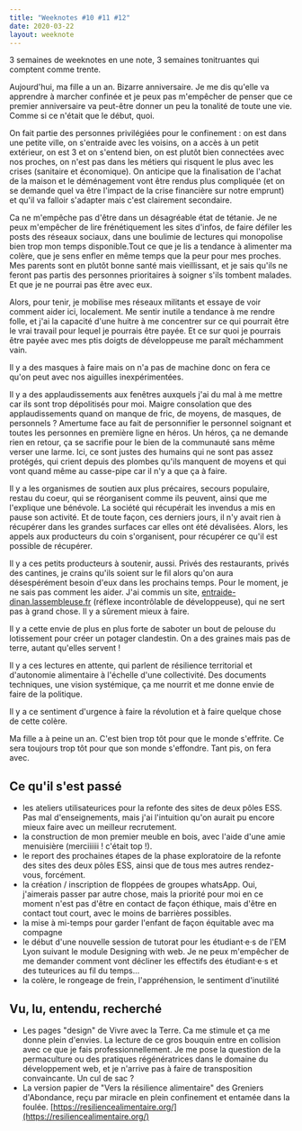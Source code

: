 ```yaml
---
title: "Weeknotes #10 #11 #12"
date: 2020-03-22
layout: weeknote
---
```


3 semaines de weeknotes en une note, 3 semaines tonitruantes qui comptent comme trente.

Aujourd'hui, ma fille a un an. Bizarre anniversaire. Je me dis qu'elle va apprendre à marcher confinée et je peux pas m'empêcher de penser que ce premier anniversaire va peut-être donner un peu la tonalité de toute une vie. Comme si ce n'était que le début, quoi.

On fait partie des personnes privilégiées pour le confinement : on est dans une petite ville, on s'entraide avec les voisins, on a accès à un petit extérieur, on est 3 et on s'entend bien, on est plutôt bien connectées avec nos proches, on n'est pas dans les métiers qui risquent le plus avec les crises (sanitaire et économique). On anticipe que la finalisation de l'achat de la maison et le déménagement vont être rendus plus compliquée (et on se demande quel va être l'impact de la crise financière sur notre emprunt) et qu'il va falloir s'adapter mais c'est clairement secondaire.

Ca ne m'empêche pas d'être dans un désagréable état de tétanie. Je ne peux m'empêcher de lire frénétiquement les sites d'infos, de faire défiler les posts des réseaux sociaux, dans une boulimie de lectures qui monopolise bien trop mon temps disponible.Tout ce que je lis a tendance à alimenter ma colère, que je sens enfler en même temps que la peur pour mes proches. Mes parents sont en plutôt bonne santé mais vieillissant, et je sais qu'ils ne feront pas partis des personnes prioritaires à soigner s'ils tombent malades. Et que je ne pourrai pas être avec eux.

Alors, pour tenir, je mobilise mes réseaux militants et essaye de voir comment aider ici, localement. Me sentir inutile a tendance à me rendre folle, et j'ai la capacité d'une huitre à me concentrer sur ce qui pourrait être le vrai travail pour lequel je pourrais être payée. Et ce sur quoi je pourrais être payée avec mes ptis doigts de développeuse me paraît méchamment vain.

Il y a des masques à faire mais on n'a pas de machine donc on fera ce qu'on peut avec nos aiguilles inexpérimentées.

Il y a des applaudissements aux fenêtres auxquels j'ai du mal à me mettre car ils sont trop dépolitisés pour moi. Maigre consolation que des applaudissements quand on manque de fric, de moyens, de masques, de personnels ? Amertume face au fait de personnifier le personnel soignant et toutes les personnes en première ligne en héros. Un héros, ça ne demande rien en retour, ça se sacrifie pour le bien de la communauté sans même verser une larme. Ici, ce sont justes des humains qui ne sont pas assez protégés, qui crient depuis des plombes qu'ils manquent de moyens et qui vont quand même au casse-pipe car il n'y a que ça à faire.

Il y a les organismes de soutien aux plus précaires, secours populaire, restau du coeur, qui se réorganisent comme ils peuvent, ainsi que me l'explique une bénévole. La société qui récupérait les invendus a mis en pause son activité. Et de toute façon, ces derniers jours, il n'y avait rien à récupérer dans les grandes surfaces car elles ont été dévalisées. Alors, les appels aux producteurs du coin s'organisent, pour récupérer ce qu'il est possible de récupérer.

Il y a ces petits producteurs à soutenir, aussi. Privés des restaurants, privés des cantines, je crains qu'ils soient sur le fil alors qu'on aura désespérément besoin d'eux dans les prochains temps. Pour le moment, je ne sais pas comment les aider. J'ai commis un site, [entraide-dinan.lassembleuse.fr](https://entraide-dinan.lassembleuse.fr/) (réflexe incontrôlable de développeuse), qui ne sert pas à grand chose. Il y a sûrement mieux à faire.

Il y a cette envie de plus en plus forte de saboter un bout de pelouse du lotissement pour créer un potager clandestin. On a des graines mais pas de terre, autant qu'elles servent !

Il y a ces lectures en attente, qui parlent de résilience territorial et d'autonomie alimentaire à l'échelle d'une collectivité. Des documents techniques, une vision systémique, ça me nourrit et me donne envie de faire de la politique.

Il y a ce sentiment d'urgence à faire la révolution et à faire quelque chose de cette colère.


Ma fille a à peine un an. C'est bien trop tôt pour que le monde s'effrite.
Ce sera toujours trop tôt pour que son monde s'effondre.
Tant pis, on fera avec.


## Ce qu'il s'est passé
- les ateliers utilisateurices pour la refonte des sites de deux pôles ESS. Pas mal d'enseignements, mais j'ai l'intuition qu'on aurait pu encore mieux faire avec un meilleur recrutement.
- la construction de mon premier meuble en bois, avec l'aide d'une amie menuisière (merciiiiii ! c'était top !).
- le report des prochaines étapes de la phase exploratoire de la refonte des sites des deux pôles ESS, ainsi que de tous mes autres rendez-vous, forcément.
- la création / inscription de floppées de groupes whatsApp. Oui, j'aimerais passer par autre chose, mais la priorité pour moi en ce moment n'est pas d'être en contact de façon éthique, mais d'être en contact tout court, avec le moins de barrières possibles.
- la mise à mi-temps pour garder l'enfant de façon équitable avec ma compagne
- le début d'une nouvelle session de tutorat pour les étudiant·e·s de l'EM Lyon suivant le module Designing with web. Je ne peux m'empêcher de me demander comment vont décliner les effectifs des étudiant·e·s et des tuteurices au fil du temps...
- la colère, le rongeage de frein, l'appréhension, le sentiment d'inutilité


## Vu, lu, entendu, recherché
- Les pages "design" de Vivre avec la Terre. Ca me stimule et ça me donne plein d'envies. La lecture de ce gros bouquin entre en collision avec ce que je fais professionnellement. Je me pose la question de la permaculture ou des pratiques régénératrices dans le domaine du développement web, et je n'arrive pas à faire de transposition convaincante. Un cul de sac ?
- La version papier de "Vers la résilience alimentaire" des Greniers d'Abondance, reçu par miracle en plein confinement et entamée dans la foulée. [https://resiliencealimentaire.org/](https://resiliencealimentaire.org/)



